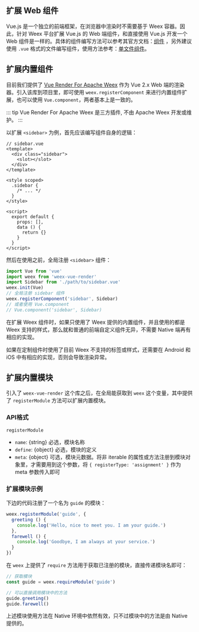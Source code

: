 ## 扩展 Web 组件
Vue.js 是一个独立的前端框架，在浏览器中渲染时不需要基于 Weex 容器。因此，针对 Weex 平台扩展 Vue.js 的 Web 端组件，和直接使用 Vue.js 开发一个 Web 组件是一样的。具体的组件编写方法可以参考其官方文档：[组件](https://cn.vuejs.org/v2/guide/docss.html) ，另外建议使用 `.vue` 格式的文件编写组件，使用方法参考：[单文件组件](https://cn.vuejs.org/v2/guide/single-file-components.html)。

## 扩展内置组件
目前我们提供了 [Vue Render For Apache Weex](https://github.com/weexteam/vue-render-for-apache-weex) 作为 Vue 2.x Web 端的渲染器。引入该库到项目里，即可使用 `weex.registerComponent` 来进行内置组件扩展，也可以使用 `Vue.component`，两者基本上是一致的。

::: tip
Vue Render For Apache Weex 是三方插件, 不由 Apache Weex 开发或维护。
:::

以扩展 `<sidebar>` 为例，首先应该编写组件自身的逻辑：
```vue
// sidebar.vue
<template>
  <div class="sidebar">
    <slot></slot>
  </div>
</template>

<style scoped>
  .sidebar {
    /* ... */
  }
</style>

<script>
  export default {
    props: [],
    data () {
      return {}
    }
  }
</script>
```
然后在使用之前，全局注册 `<sidebar>` 组件：
```js
import Vue from 'vue'
import weex from 'weex-vue-render'
import Sidebar from './path/to/sidebar.vue'
weex.init(Vue)
// 全局注册 sidebar 组件
weex.registerComponent('sidebar', Sidebar)
// 或者使用 Vue.component
// Vue.component('sidebar', Sidebar)
```

在扩展 Weex 组件时，如果只使用了 Weex 提供的内置组件，并且使用的都是 Weex 支持的样式，那么就和普通的前端自定义组件无异，不需要 Native 端再有相应的实现。

如果在定制组件时使用了目前 Weex 不支持的标签或样式，还需要在 Android 和 iOS 中有相应的实现，否则会导致渲染异常。

## 扩展内置模块
引入了 `weex-vue-render` 这个库之后，在全局能获取到 `weex` 这个变量，其中提供了 `registerModule` 方法可以扩展内置模块。
### API格式
`registerModule`
  - `name`: {string} 必选，模块名称
  - `define`: {object} 必选，模块的定义
  - `meta`: {object} 可选，模块元数据。将非 iterable 的属性或方法注册到模块对象里，才需要用到这个参数，将 `{ registerType: 'assignment' }` 作为 meta 参数传入即可

### 扩展模块示例
下边的代码注册了一个名为 `guide` 的模块：
```js
weex.registerModule('guide', {
  greeting () {
    console.log('Hello, nice to meet you. I am your guide.')
  },
  farewell () {
    console.log('Goodbye, I am always at your service.')
  }
})
```
在 `weex` 上提供了 `require` 方法用于获取已注册的模块，直接传递模块名即可：
```js
// 获取模块
const guide = weex.requireModule('guide')

// 可以直接调用模块中的方法
guide.greeting()
guide.farewell()
```
上述模块使用方法在 Native 环境中依然有效，只不过模块中的方法是由 Native 提供的。